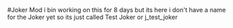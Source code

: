 #Joker Mod
i bin working on this for 8 days but its here
i don't have a name for the Joker yet so its just called Test Joker or j_test_joker
